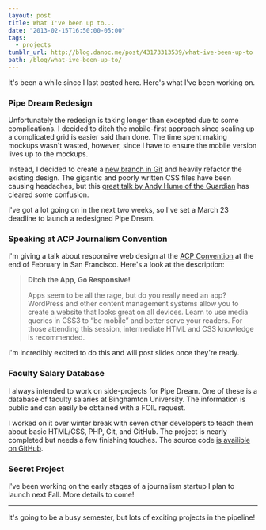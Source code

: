 ```yaml
---
layout: post
title: What I've been up to...
date: "2013-02-15T16:50:00-05:00"
tags:
  - projects
tumblr_url: http://blog.danoc.me/post/43173313539/what-ive-been-up-to
path: /blog/what-ive-been-up-to/
---
```


It's been a while since I last posted here. Here's what I've been working on.

### Pipe Dream Redesign

Unfortunately the redesign is taking longer than excepted due to some complications. I decided to ditch the mobile-first approach since scaling up a complicated grid is easier said than done. The time spent making mockups wasn't wasted, however, since I have to ensure the mobile version lives up to the mockups.

Instead, I decided to create a [new branch in Git](https://github.com/bupipedream/Pipe-Dream/tree/redesign) and heavily refactor the existing design. The gigantic and poorly written CSS files have been causing headaches, but this [great talk by Andy Hume of the Guardian](http://www.youtube.com/watch?v=ZpFdyfs03Ug) has cleared some confusion.

I've got a lot going on in the next two weeks, so I've set a March 23 deadline to launch a redesigned Pipe Dream.

### Speaking at ACP Journalism Convention

I'm giving a talk about responsive web design at the [ACP Convention](http://www.studentpress.org/acp/conventions.html) at the end of February in San Francisco. Here's a look at the description:

> **Ditch the App, Go Responsive!**
>
> Apps seem to be all the rage, but do you really need an app? WordPress and other content management systems allow you to create a website that looks great on all devices. Learn to use media queries in CSS3 to “be mobile” and better serve your readers. For those attending this session, intermediate HTML and CSS knowledge is recommended.

I'm incredibly excited to do this and will post slides once they're ready.

### Faculty Salary Database

I always intended to work on side-projects for Pipe Dream. One of these is a database of faculty salaries at Binghamton University. The information is public and can easily be obtained with a FOIL request.

I worked on it over winter break with seven other developers to teach them about basic HTML/CSS, PHP, Git, and GitHub. The project is nearly completed but needs a few finishing touches. The source code [is availible on GitHub](https://github.com/bupipedream/Public-Salaries).

### Secret Project

I've been working on the early stages of a journalism startup I plan to launch next Fall. More details to come!

---

It's going to be a busy semester, but lots of exciting projects in the pipeline!

